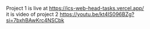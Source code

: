 Project 1 is live at https://ics-web-head-tasks.vercel.app/<br>
it is video of project 2 https://youtu.be/kt4IS096BZg?si=7bxhBAwKrc4NSCbk
